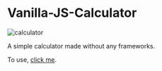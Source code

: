 # Vanilla-JS-Calculator
![calculator](https://i.imgur.com/ALTlso9.jpg)

A simple calculator made without any frameworks.

To use, [click me](https://juliosergiofs.github.io/Vanilla-JS-Calculator/).
